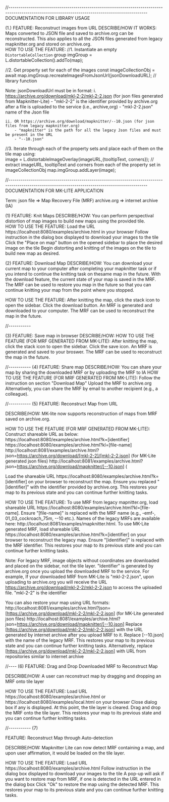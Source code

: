 //--------------------------------------------------------------------------------------------------------------------------------------------------
DOCUMENTATION FOR LIBRARY USAGE

(1.)
FEATURE: Reconstruct images from URL
DESCRIBE/HOW IT WORKS: Maps converted to JSON file and saved to archive.org can be reconstructed. This also applies to all the JSON files generated from legacy mapknitter.org and stored on archive.org.  
HOW TO USE THE FEATURE:
//1. Instantiate an empty `DistortableCollection` group
imgGroup = L.distortableCollection().addTo(map);

//2. Get property set for each of the images 
const imageCollectionObj = await map.imgGroup.recreateImagesFromJsonUrl(jsonDownloadURL); // library function

Note: jsonDownloadUrl must be in format: 
	i. https://archive.org/download/mkl-2-2/mkl-2-2.json (for json files generated from Mapknitter-Lite)
		- "mkl-2-2" is the identifier provided by archive.org after a file is uploaded to the service (i.e., archive,org)
		- "mkl-2-2.json" name of the Json file
    
	ii. OR https://archive.org/download/mapknitter/--10.json (for json files from legacy mapknitter.org)
		- "mapknitter" is the path for all the legacy Json files and must be present in the URL
		- "--10.json" 
	  
//3. Iterate through each of the property sets and place each of them on the tile map using:  
image = L.distortableImageOverlay(imageURL,{tooltipText, corners}); // extract imageURL, tooltipText and corners from each of the property set in imageCollectionObj
map.imgGroup.addLayer(image);

//--------------------------------------------------------------------------------------------------------------------------------------------------
DOCUMENTATION FOR MK-LITE APPLICATION

Term: json file => Map Recovery File (MRF)
      archive.org => internet archive (IA)

(1)
FEATURE: Knit Maps 
DESCRIBE/HOW: 
You can perform perspectival distortion of map images to build new maps using the provided tile.  
HOW TO USE THE FEATURE:
Load the URL https://localhost:8080/examples/archive.html in your browser
Follow instruction in the dialog box displayed to download your images to the tile
Click the "Place on map" button on the opened sidebar to place the desired image on the tile
Begin distorting and knitting of the images on the tile to build new map as desired.

(2)
FEATURE: Download Map 
DESCRIBE/HOW: 
You can download your current map to your computer after completing your mapknitter task or if you intend to continue the knitting task on thesame map 
in the future. With the download feature, the current state of your map is saved in the MRF. The MRF can be used to restore you map in the future so that you can continue
knitting your map from the point where you stopped.
 
HOW TO USE THE FEATURE:
After knitting the map, click the stack icon to open the sidebar.
Click the download button.
An MRF is generated and downloaded to your computer.
The MRF can be used to reconstruct the map in the future. 

//-----------

(3)
FEATURE: Save map in browser
DESCRIBE/HOW:
HOW TO USE THE FEATURE (FOR MRF GENERATED FROM MK-LITE):
After knitting the map, click the stack icon to open the sidebar.
Click the save icon.
An MRF is generated and saved to your broswer.
The MRF can be used to reconstruct the map in the future. 

//-----------
(4)
FEATURE: Share map
DESCRIBE/HOW: You can share your map by sharing the downloaded MRF or by uploading the MRF to IA 
HOW TO USE THE FEATURE (FOR MRF GENERATED FROM MK-LITE):
Follow the instruction on section "Download Map"
Upload the MRF to archive.org
Alternatively, you can share the MRF by email to another recipient (e.g., a colleague).

//-----------
(5)
FEATURE: Reconstruct Map from URL

DESCRIBE/HOW: 
MK-lite now supports reconstruction of maps from MRF saved on archive.org.  

HOW TO USE THE FEATURE (FOR MRF GENERATED FROM MK-LITE):
Construct shareable URL as below:
https://localhost:8080/examples/archive.html?k=[identifier]
https://localhost:8080/examples/archive.html?kl=[file-name]
http://localhost:8081/examples/archive.html?json=https://archive.org/download/[mkl-2-2]/[mkl-2-2.json] (for MK-Lite generated json files)
http://localhost:8081/examples/archive.html?json=https://archive.org/download/mapknitter/[--10.json] (

Load the shareable URL https://localhost:8080/examples/archive.html?k=[identifier] on your browser to reconstruct the map.
Ensure you replaced "[identifier]" with the identifier provided by archive.org.
This restores your map to its previous state and you can continue further knitting tasks.

HOW TO USE THE FEATURE:
To use MRF from legacy mapnitter.org, load shareable URL https://localhost:8080/examples/archive.html?kl=[file-name].
Ensure "[file-name]" is replaced with the MRF name (e.g., -emf-, 01_03_cockroach_75m, --10 etc.).
Names of the legacy MRFs are available here: http://localhost:8081/examples/mapknitter.html.
To use MK-Lite generated MRF, load shareable URL https://localhost:8080/examples/archive.html?k=[identifier] on your browser to reconstruct the legacy map.
Ensure "[identifier]" is replaced with the MRF identifier.
This restores your map to its previous state and you can continue further knitting tasks.

Note: 
For legacy MRF, image objects without coordinates are downloaded and placed on the sidebar, not the tile layer.
"Identifier" is generated by archive.org once you upload the downloaded MRF to the service. 
For example, 
	If your downloaded MRF from MK-Lite is "mkl-2-2.json", upon uploading to archive.org you will receive the URL https://archive.org/download/mkl-2-2/mkl-2-2.json to access the uploaded file. "mkl-2-2" is the identifier

You can also restore your map using URL formats:
	http://localhost:8081/examples/archive.html?json=[https://archive.org/download/mkl-2-2/mkl-2-2.json] (for MK-Lite generated json files)
	http://localhost:8081/examples/archive.html?json=https://archive.org/download/mapknitter/[--10.json]
Replace [https://archive.org/download/mkl-2-2/mkl-2-2.json] with the URL generated by internet archive after you upload MRF to it.
Replace [--10.json] with the name of the legacy MRF.
This restores your map to its previous state and you can continue further knitting tasks.
Alternatively, replace [https://archive.org/download/mkl-2-2/mkl-2-2.json] with URL from repositories similar to internet archive 

//----
(6) 
FEATURE: Drag and Drop Downloaded MRF to Reconstruct Map

DESCRIBE/HOW: 
A user can reconstruct map by dragging and dropping an MRF onto tile layer 

HOW TO USE THE FEATURE:
Load URL https://localhost:8080/examples/archive.html or https://localhost:8080/examples/local.html on your browser
Close dialog box if any is displayed. At this point, the tile layer is cleared.
Drag and drop the MRF onto the tile layer.
This restores your map to its previous state and you can continue further knitting tasks.

//-----------
(7)

FEATURE: Reconstruct Map through Auto-detection

DESCRIBE/HOW: 
Mapknitter Lite can now detect MRF containing a map, and upon user affirmation, it would be loaded on the tile layer.

HOW TO USE THE FEATURE:
Load URL https://localhost:8080/examples/archive.html 
Follow instruction in the dialog box displayed to download your images to the tile
A pop-up will ask if you want to restore map from MRF, if one is detected in the URL entered in the dialog box
Click "Ok" to restore the map using the detected MRF.
This restores your map to its previous state and you can continue further knitting tasks.


































